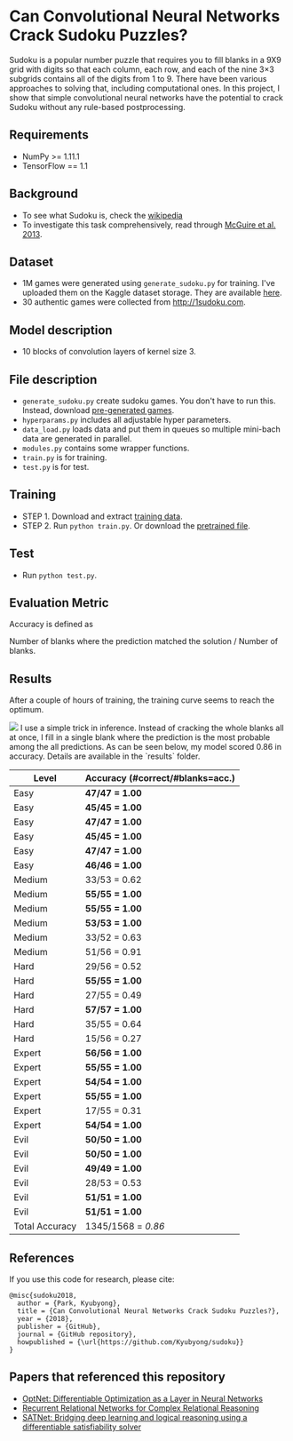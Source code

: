 # Can Convolutional Neural Networks Crack Sudoku Puzzles?

Sudoku is a popular number puzzle that requires you to fill blanks in a 9X9 grid with digits so that each column, each row, and each of the nine 3×3 subgrids contains all of the digits from 1 to 9. There have been various approaches to solving that, including computational ones. In this project, I show that simple convolutional neural networks have the potential to crack Sudoku without any rule-based postprocessing.

## Requirements
  * NumPy >= 1.11.1
  * TensorFlow == 1.1
	
## Background
* To see what Sudoku is, check the [wikipedia](https://en.wikipedia.org/wiki/Sudoku)
* To investigate this task comprehensively, read through [McGuire et al. 2013](https://arxiv.org/pdf/1201.0749.pdf).

## Dataset
* 1M games were generated using `generate_sudoku.py` for training. I've uploaded them on the Kaggle dataset storage. They are available [here](https://www.kaggle.com/bryanpark/sudoku/downloads/sudoku.zip).
* 30 authentic games were collected from http://1sudoku.com.

## Model description
* 10 blocks of convolution layers of kernel size 3.

## File description
  * `generate_sudoku.py` create sudoku games. You don't have to run this. Instead, download [pre-generated games](https://www.kaggle.com/bryanpark/sudoku/downloads/sudoku.zip).
  * `hyperparams.py` includes all adjustable hyper parameters.
  * `data_load.py` loads data and put them in queues so multiple mini-bach data are generated in parallel.
  * `modules.py` contains some wrapper functions.
  * `train.py` is for training.
  * `test.py` is for test.
  

## Training
* STEP 1. Download and extract [training data](https://www.kaggle.com/bryanpark/sudoku/downloads/sudoku.zip).
* STEP 2. Run `python train.py`. Or download the [pretrained file](https://www.dropbox.com/s/ipnwnorc7nz5hpe/logdir.tar.gz?dl=0).

## Test
* Run `python test.py`.

## Evaluation Metric

Accuracy is defined as 

Number of blanks where the prediction matched the solution / Number of blanks.

## Results

After a couple of hours of training, the training curve seems to reach the optimum. 

<img src="fig/training_curve.png">
I use a simple trick in inference. Instead of cracking the whole blanks all at once, I fill in a single blank where the prediction is the most probable among the all predictions. As can be seen below, my model scored 0.86 in accuracy. Details are available in the `results` folder.


 
| Level  |  Accuracy (#correct/#blanks=acc.) |
| ---    |---     |
|Easy|**47/47 = 1.00**|
|Easy|**45/45 = 1.00**|
|Easy|**47/47 = 1.00**|
|Easy|**45/45 = 1.00**|
|Easy|**47/47 = 1.00**|
|Easy|**46/46 = 1.00**|
|Medium|33/53 = 0.62|
|Medium|**55/55 = 1.00**|
|Medium|**55/55 = 1.00**|
|Medium|**53/53 = 1.00**|
|Medium|33/52 = 0.63|
|Medium|51/56 = 0.91|
|Hard|29/56 = 0.52|
|Hard|**55/55 = 1.00**|
|Hard|27/55 = 0.49|
|Hard|**57/57 = 1.00**|
|Hard|35/55 = 0.64|
|Hard|15/56 = 0.27|
|Expert|**56/56 = 1.00**|
|Expert|**55/55 = 1.00**|
|Expert|**54/54 = 1.00**|
|Expert|**55/55 = 1.00**|
|Expert|17/55 = 0.31|
|Expert|**54/54 = 1.00**|
|Evil|**50/50 = 1.00**|
|Evil|**50/50 = 1.00**|
|Evil|**49/49 = 1.00**|
|Evil|28/53 = 0.53|
|Evil|**51/51 = 1.00**|
|Evil|**51/51 = 1.00**|
|Total Accuracy| 1345/1568 = _0.86_|

## References

If you use this code for research, please cite:

```
@misc{sudoku2018,
  author = {Park, Kyubyong},
  title = {Can Convolutional Neural Networks Crack Sudoku Puzzles?},
  year = {2018},
  publisher = {GitHub},
  journal = {GitHub repository},
  howpublished = {\url{https://github.com/Kyubyong/sudoku}}
}
```

## Papers that referenced this repository

  * [OptNet: Differentiable Optimization as a Layer in Neural Networks](http://proceedings.mlr.press/v70/amos17a/amos17a.pdf)
  * [Recurrent Relational Networks for Complex Relational Reasoning](https://arxiv.org/abs/1711.08028)
  * [SATNet: Bridging deep learning and logical reasoning using a differentiable satisfiability solver](https://arxiv.org/abs/1905.12149)

